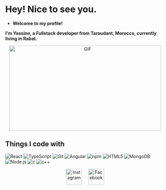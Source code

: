 # Hey! Nice to see you.

- **Welcome to my profile!**

**I'm Yassine, a Fullstack developer from Taroudant, Morocco, currently living in Rabat.**

<div align="center" style="display: flex; justify-content: center; gap: 10px; flex-wrap: wrap;">
    <img src="https://media.giphy.com/media/MDJ9IbxxvDUQM/giphy.gif" width="480" height="269" alt="GIF" class="gif-landscape">
</div>

## Things I code with

![React](https://img.shields.io/badge/-React-61DAFB?logo=react&logoColor=white)  ![TypeScript](https://img.shields.io/badge/-TypeScript-007ACC?logo=typescript&logoColor=white)  ![Git](https://img.shields.io/badge/-Git-F05032?logo=git&logoColor=white)  ![Angular](https://img.shields.io/badge/-Angular-E23237?logo=angular&logoColor=white)  ![npm](https://img.shields.io/badge/-npm-CB3837?logo=npm&logoColor=white)  ![HTML5](https://img.shields.io/badge/-HTML5-E34F26?logo=html5&logoColor=white)  ![MongoDB](https://img.shields.io/badge/-MongoDB-47A248?logo=mongodb&logoColor=white)  ![Node.js](https://img.shields.io/badge/-Node.js-8CC84B?logo=node.js&logoColor=white) ![c](https://img.shields.io/badge/-c-8CC84B?logo=c&logoColor=blue) ![c++](https://img.shields.io/badge/-c++-8CC84B?logo=c++&logoColor=purple)


<div align="center" style="display: flex; justify-content: center; gap: 20px; margin-top: 10px;">
    <a href="https://www.instagram.com/yassine.ajagrou" target="_blank">
        <img src="https://upload.wikimedia.org/wikipedia/commons/a/a5/Instagram_icon.png" alt="Instagram" width="50" height="50">
    </a>
    <a href="https://www.facebook.com/yassine.ajagrou.0" target="_blank">
        <img src="https://upload.wikimedia.org/wikipedia/commons/thumb/b/b8/2021_Facebook_icon.svg/512px-2021_Facebook_icon.svg.png?20220821121039" alt="Facebook" width="50" height="50">
    </a>
</div>

